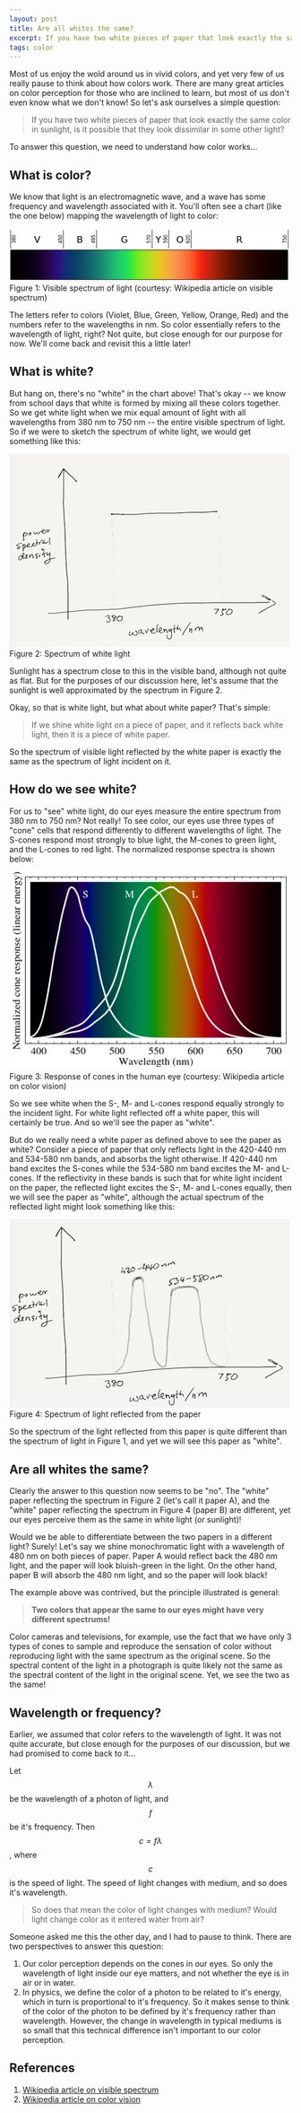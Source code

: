 ```yaml
---
layout: post
title: Are all whites the same?
excerpt: If you have two white pieces of paper that look exactly the same color in sunlight, is it possible that they look dissimilar in some other light?
tags: color
---
```

Most of us enjoy the wold around us in vivid colors, and yet very few of us really pause to think about how colors work. There are many great articles on color perception for those who are inclined to learn, but most of us don't even know what we don't know! So let's ask ourselves a simple question:

> If you have two white pieces of paper that look exactly the same color in sunlight, is it possible that they look dissimilar in some other light?

To answer this question, we need to understand how color works...

## What is color?

We know that light is an electromagnetic wave, and a wave has some frequency and wavelength associated with it. You'll often see a chart (like the one below) mapping the wavelength of light to color:

![Visible spectrum](../images/2017-01-15-linear_visible_spectrum.png)
<br />Figure 1: Visible spectrum of light (courtesy: Wikipedia article on visible spectrum)

The letters refer to colors (Violet, Blue, Green, Yellow, Orange, Red) and the numbers refer to the wavelengths in nm. So color essentially refers to the wavelength of light, right? Not quite, but close enough for our purpose for now. We'll come back and revisit this a little later!

## What is white?

But hang on, there's no "white" in the chart above! That's okay -- we know from school days that white is formed by mixing all these colors together. So we get white light when we mix equal amount of light with all wavelengths from 380 nm to 750 nm -- the entire visible spectrum of light. So if we were to sketch the spectrum of white light, we would get something like this:

![Spectrum of white light](../images/2017-01-15-white-psd1.png)
<br />Figure 2: Spectrum of white light

Sunlight has a spectrum close to this in the visible band, although not quite as flat. But for the purposes of our discussion here, let's assume that the sunlight is well approximated by the spectrum in Figure 2.

Okay, so that is white light, but what about white paper? That's simple:
> If we shine white light on a piece of paper, and it reflects back white light, then it is a piece of white paper.

So the spectrum of visible light reflected by the white paper is exactly the same as the spectrum of light incident on it.

## How do we see white?

For us to "see" white light, do our eyes measure the entire spectrum from 380 nm to 750 nm? Not really! To see color, our eyes use three types of "cone" cells that respond differently to different wavelengths of light. The S-cones respond most strongly to blue light, the M-cones to green light, and the L-cones to red light. The normalized response spectra is shown below:

![Response of cones in the human eye](../images/2017-01-15-cones-response.png)
<br />Figure 3: Response of cones in the human eye (courtesy: Wikipedia article on color vision)

So we see white when the S-, M- and L-cones respond equally strongly to the incident light. For white light reflected off a white paper, this will certainly be true. And so we'll see the paper as "white".

But do we really need a white paper as defined above to see the paper as white? Consider a piece of paper that only reflects light in the 420-440 nm and 534-580 nm bands, and absorbs the light otherwise. If 420-440 nm band excites the S-cones while the 534-580 nm band excites the M- and L-cones. If the reflectivity in these bands is such that for white light incident on the paper, the reflected light excites the S-, M- and L-cones equally, then we will see the paper as "white", although the actual spectrum of the reflected light might look something like this:

![Spectrum of light reflected from the paper](../images/2017-01-15-white-psd2.png)
<br />Figure 4: Spectrum of light reflected from the paper

So the spectrum of the light reflected from this paper is quite different than the spectrum of light in Figure 1, and yet we will see this paper as "white".

## Are all whites the same?

Clearly the answer to this question now seems to be "no". The "white" paper reflecting the spectrum in Figure 2 (let's call it paper A), and the "white" paper reflecting the spectrum in Figure 4 (paper B) are different, yet our eyes perceive them as the same in white light (or sunlight)!

Would we be able to differentiate between the two papers in a different light? Surely! Let's say we shine monochromatic light with a wavelength of 480 nm on both pieces of paper. Paper A would reflect back the 480 nm light, and the paper will look bluish-green in the light. On the other hand, paper B will absorb the 480 nm light, and so the paper will look black!

The example above was contrived, but the principle illustrated is general:
> **Two colors that appear the same to our eyes might have very different spectrums!**

Color cameras and televisions, for example, use the fact that we have only 3 types of cones to sample and reproduce the sensation of color without reproducing light with the same spectrum as the original scene. So the spectral content of the light in a photograph is quite likely not the same as the spectral content of the light in the original scene. Yet, we see the two as the same!

## Wavelength or frequency?

Earlier, we assumed that color refers to the wavelength of light. It was not quite accurate, but close enough for the purposes of our discussion, but we had promised to come back to it...

Let $$\lambda$$ be the wavelength of a photon of light, and $$f$$ be it's frequency. Then $$c = f\lambda$$, where $$c$$ is the speed of light. The speed of light changes with medium, and so does it's wavelength.
> So does that mean the color of light changes with medium? Would light change color as it entered water from air?

Someone asked me this the other day, and I had to pause to think. There are two perspectives to answer this question:
1. Our color perception depends on the cones in our eyes. So only the wavelength of light inside our eye matters, and not whether the eye is in air or in water.
2. In physics, we define the color of a photon to be related to it's energy, which in turn is proportional to it's frequency. So it makes sense to think of the color of the photon to be defined by it's frequency rather than wavelength. However, the change in wavelength in typical mediums is so small that this technical difference isn't important to our color perception.

## References

1. [Wikipedia article on visible spectrum](https://en.wikipedia.org/wiki/Visible_spectrum#Animal_color_vision)
2. [Wikipedia article on color vision](https://en.wikipedia.org/wiki/Color_vision)
